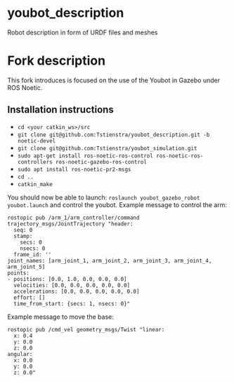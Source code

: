 youbot_description
==================

Robot description in form of URDF files and meshes

# Fork description
This fork introduces is focused on the use of the Youbot in Gazebo under ROS Noetic.
## Installation instructions
- `cd <your catkin_ws>/src`
- `git clone git@github.com:Tstienstra/youbot_description.git -b noetic-devel`
- `git clone git@github.com:Tstienstra/youbot_simulation.git`
- `sudo apt-get install ros-noetic-ros-control ros-noetic-ros-controllers ros-noetic-gazebo-ros-control`
- `sudo apt install ros-noetic-pr2-msgs`
- `cd ..`
- `catkin_make`

You should now be able to launch: `roslaunch youbot_gazebo_robot youbot.launch` and control the youbot. Example message to control the arm:
```
rostopic pub /arm_1/arm_controller/command trajectory_msgs/JointTrajectory "header:
  seq: 0
  stamp:
    secs: 0
    nsecs: 0
  frame_id: ''
joint_names: [arm_joint_1, arm_joint_2, arm_joint_3, arm_joint_4, arm_joint_5]
points:
- positions: [0.0, 1.0, 0.0, 0.0, 0.0]
  velocities: [0.0, 0.0, 0.0, 0.0, 0.0]
  accelerations: [0.0, 0.0, 0.0, 0.0, 0.0]
  effort: []
  time_from_start: {secs: 1, nsecs: 0}"
```
Example message to move the base:
```
rostopic pub /cmd_vel geometry_msgs/Twist "linear:
  x: 0.4
  y: 0.0
  z: 0.0
angular:
  x: 0.0
  y: 0.0
  z: 0.0"
```